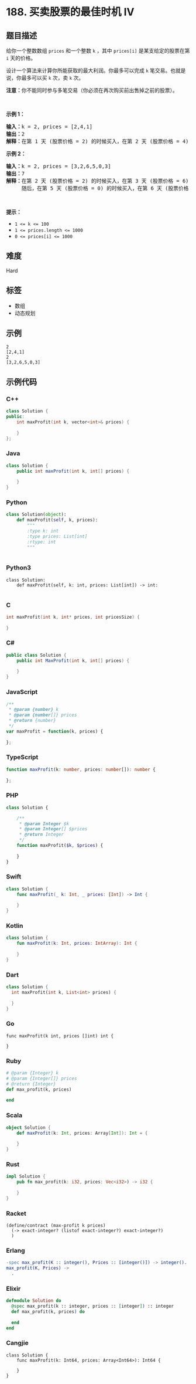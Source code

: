 # 188. 买卖股票的最佳时机 IV

## 题目描述

<p>给你一个整数数组&nbsp;<code>prices</code> 和一个整数 <code>k</code> ，其中 <code>prices[i]</code> 是某支给定的股票在第 <code>i</code><em> </em>天的价格。</p>

<p>设计一个算法来计算你所能获取的最大利润。你最多可以完成 <code>k</code> 笔交易。也就是说，你最多可以买 <code>k</code> 次，卖 <code>k</code> 次。</p>

<p><strong>注意：</strong>你不能同时参与多笔交易（你必须在再次购买前出售掉之前的股票）。</p>

<p>&nbsp;</p>

<p><strong class="example">示例 1：</strong></p>

<pre>
<strong>输入：</strong>k = 2, prices = [2,4,1]
<strong>输出：</strong>2
<strong>解释：</strong>在第 1 天 (股票价格 = 2) 的时候买入，在第 2 天 (股票价格 = 4) 的时候卖出，这笔交易所能获得利润 = 4-2 = 2 。</pre>

<p><strong class="example">示例 2：</strong></p>

<pre>
<strong>输入：</strong>k = 2, prices = [3,2,6,5,0,3]
<strong>输出：</strong>7
<strong>解释：</strong>在第 2 天 (股票价格 = 2) 的时候买入，在第 3 天 (股票价格 = 6) 的时候卖出, 这笔交易所能获得利润 = 6-2 = 4 。
     随后，在第 5 天 (股票价格 = 0) 的时候买入，在第 6 天 (股票价格 = 3) 的时候卖出, 这笔交易所能获得利润 = 3-0 = 3 。</pre>

<p>&nbsp;</p>

<p><strong>提示：</strong></p>

<ul>
	<li><code>1 &lt;= k &lt;= 100</code></li>
	<li><code>1 &lt;= prices.length &lt;= 1000</code></li>
	<li><code>0 &lt;= prices[i] &lt;= 1000</code></li>
</ul>


## 难度

Hard

## 标签

- 数组
- 动态规划

## 示例

```
2
[2,4,1]
2
[3,2,6,5,0,3]
```

## 示例代码

### C++

```cpp
class Solution {
public:
    int maxProfit(int k, vector<int>& prices) {
        
    }
};
```

### Java

```java
class Solution {
    public int maxProfit(int k, int[] prices) {
        
    }
}
```

### Python

```python
class Solution(object):
    def maxProfit(self, k, prices):
        """
        :type k: int
        :type prices: List[int]
        :rtype: int
        """
        
```

### Python3

```python3
class Solution:
    def maxProfit(self, k: int, prices: List[int]) -> int:
        
```

### C

```c
int maxProfit(int k, int* prices, int pricesSize) {
    
}
```

### C#

```csharp
public class Solution {
    public int MaxProfit(int k, int[] prices) {
        
    }
}
```

### JavaScript

```javascript
/**
 * @param {number} k
 * @param {number[]} prices
 * @return {number}
 */
var maxProfit = function(k, prices) {
    
};
```

### TypeScript

```typescript
function maxProfit(k: number, prices: number[]): number {
    
};
```

### PHP

```php
class Solution {

    /**
     * @param Integer $k
     * @param Integer[] $prices
     * @return Integer
     */
    function maxProfit($k, $prices) {
        
    }
}
```

### Swift

```swift
class Solution {
    func maxProfit(_ k: Int, _ prices: [Int]) -> Int {
        
    }
}
```

### Kotlin

```kotlin
class Solution {
    fun maxProfit(k: Int, prices: IntArray): Int {
        
    }
}
```

### Dart

```dart
class Solution {
  int maxProfit(int k, List<int> prices) {
    
  }
}
```

### Go

```golang
func maxProfit(k int, prices []int) int {
    
}
```

### Ruby

```ruby
# @param {Integer} k
# @param {Integer[]} prices
# @return {Integer}
def max_profit(k, prices)
    
end
```

### Scala

```scala
object Solution {
    def maxProfit(k: Int, prices: Array[Int]): Int = {
        
    }
}
```

### Rust

```rust
impl Solution {
    pub fn max_profit(k: i32, prices: Vec<i32>) -> i32 {
        
    }
}
```

### Racket

```racket
(define/contract (max-profit k prices)
  (-> exact-integer? (listof exact-integer?) exact-integer?)
  )
```

### Erlang

```erlang
-spec max_profit(K :: integer(), Prices :: [integer()]) -> integer().
max_profit(K, Prices) ->
  .
```

### Elixir

```elixir
defmodule Solution do
  @spec max_profit(k :: integer, prices :: [integer]) :: integer
  def max_profit(k, prices) do
    
  end
end
```

### Cangjie

```cangjie
class Solution {
    func maxProfit(k: Int64, prices: Array<Int64>): Int64 {

    }
}
```

